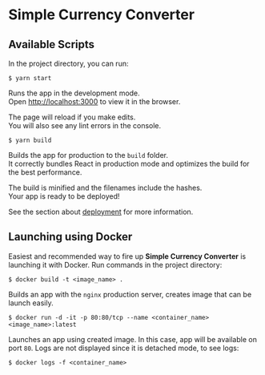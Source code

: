 # Simple Currency Converter

## Available Scripts

In the project directory, you can run:

`$ yarn start`

Runs the app in the development mode.\
Open [http://localhost:3000](http://localhost:3000) to view it in the browser.

The page will reload if you make edits.\
You will also see any lint errors in the console.

`$ yarn build`

Builds the app for production to the `build` folder.\
It correctly bundles React in production mode and optimizes the build for the best performance.

The build is minified and the filenames include the hashes.\
Your app is ready to be deployed!

See the section about [deployment](https://facebook.github.io/create-react-app/docs/deployment) for more information.

## Launching using Docker

Easiest and recommended way to fire up **Simple Currency Converter** is launching it with Docker. Run commands in the project directory:

`$ docker build -t <image_name> .`

Builds an app with the `nginx` production server, creates image that can be launch easily.

`$ docker run -d -it -p 80:80/tcp --name <container_name> <image_name>:latest`

Launches an app using created image. In this case, app will be available on port `80`. Logs are not displayed since it is detached mode, to see logs:

`$ docker logs -f <container_name>`




